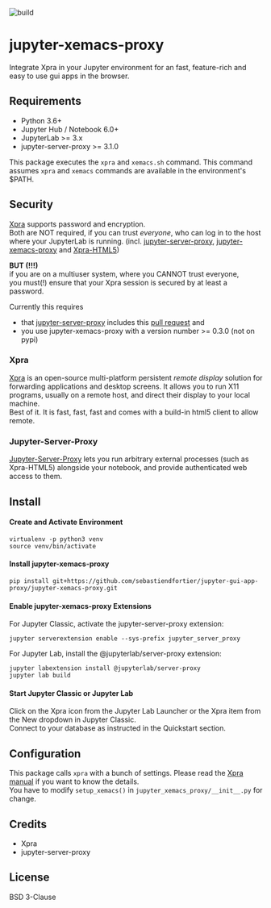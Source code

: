 ![build](https://github.com/sebastiendfortier/jupyter-gui-app-proxy/jupyter-xemacs-proxy/workflows/build/badge.svg)

# jupyter-xemacs-proxy
Integrate Xpra in your Jupyter environment for an fast, feature-rich and easy to use gui apps in the browser.

## Requirements
- Python 3.6+
- Jupyter Hub / Notebook 6.0+
- JupyterLab >= 3.x
- jupyter-server-proxy >= 3.1.0

This package executes the `xpra` and `xemacs.sh` command. This command assumes `xpra` and `xemacs` commands are available in the environment's $PATH.

## Security
[Xpra](https://xpra.org/) supports password and encryption.  
Both are NOT required, if you can trust _everyone_, who can log in to the host where your JupyterLab is running.
(incl. [jupyter-server-proxy](https://github.com/jupyterhub/jupyter-server-proxy), [jupyter-xemacs-proxy](https://github.com/sebastiendfortier/jupyter-sigularity-gui-proxy) and [Xpra-HTML5](https://xpra.org/))
  
**BUT (!!!)**  
if you are on a multiuser system, where you CANNOT trust everyone,  
you must(!) ensure that your Xpra session is secured by at least a password.

Currently this requires 
- that [jupyter-server-proxy](https://github.com/jupyterhub/jupyter-server-proxy) includes this [pull request](https://github.com/jupyterhub/jupyter-server-proxy/pull/226) and 
- you use jupyter-xemacs-proxy with a version number >= 0.3.0 (not on pypi)

### Xpra
[Xpra](https://xpra.org/) is an open-source multi-platform persistent *remote display* solution for forwarding applications and desktop screens. It allows you to run X11 programs, usually on a remote host, and direct their display to your local machine.  
Best of it. It is fast, fast, fast and comes with a build-in html5 client to allow remote.

### Jupyter-Server-Proxy
[Jupyter-Server-Proxy](https://jupyter-server-proxy.readthedocs.io) lets you run arbitrary external processes (such as Xpra-HTML5) alongside your notebook, and provide authenticated web access to them.

## Install 

#### Create and Activate Environment
```
virtualenv -p python3 venv
source venv/bin/activate
```

#### Install jupyter-xemacs-proxy
```
pip install git+https://github.com/sebastiendfortier/jupyter-gui-app-proxy/jupyter-xemacs-proxy.git
```

#### Enable jupyter-xemacs-proxy Extensions
For Jupyter Classic, activate the jupyter-server-proxy extension:
```
jupyter serverextension enable --sys-prefix jupyter_server_proxy
```

For Jupyter Lab, install the @jupyterlab/server-proxy extension:
```
jupyter labextension install @jupyterlab/server-proxy
jupyter lab build
```

#### Start Jupyter Classic or Jupyter Lab
Click on the Xpra icon from the Jupyter Lab Launcher or the Xpra item from the New dropdown in Jupyter Classic.  
Connect to your database as instructed in the Quickstart section.

## Configuration
This package calls `xpra` with a bunch of settings. Please read the [Xpra manual](https://xpra.org/manual.html) if you want to know the details.  
You have to modify `setup_xemacs()` in `jupyter_xemacs_proxy/__init__.py` for change.

## Credits
- Xpra
- jupyter-server-proxy

## License
BSD 3-Clause
